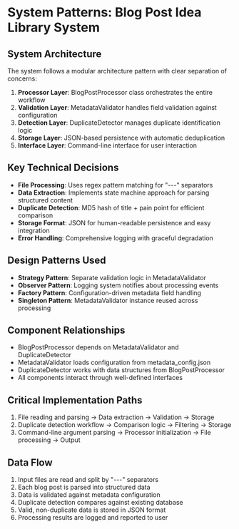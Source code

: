 # System Patterns: Blog Post Idea Library System

## System Architecture
The system follows a modular architecture pattern with clear separation of concerns:

1. **Processor Layer**: BlogPostProcessor class orchestrates the entire workflow
2. **Validation Layer**: MetadataValidator handles field validation against configuration
3. **Detection Layer**: DuplicateDetector manages duplicate identification logic
4. **Storage Layer**: JSON-based persistence with automatic deduplication
5. **Interface Layer**: Command-line interface for user interaction

## Key Technical Decisions
- **File Processing**: Uses regex pattern matching for "---" separators
- **Data Extraction**: Implements state machine approach for parsing structured content
- **Duplicate Detection**: MD5 hash of title + pain point for efficient comparison
- **Storage Format**: JSON for human-readable persistence and easy integration
- **Error Handling**: Comprehensive logging with graceful degradation

## Design Patterns Used
- **Strategy Pattern**: Separate validation logic in MetadataValidator
- **Observer Pattern**: Logging system notifies about processing events
- **Factory Pattern**: Configuration-driven metadata field handling
- **Singleton Pattern**: MetadataValidator instance reused across processing

## Component Relationships
- BlogPostProcessor depends on MetadataValidator and DuplicateDetector
- MetadataValidator loads configuration from metadata_config.json
- DuplicateDetector works with data structures from BlogPostProcessor
- All components interact through well-defined interfaces

## Critical Implementation Paths
1. File reading and parsing → Data extraction → Validation → Storage
2. Duplicate detection workflow → Comparison logic → Filtering → Storage
3. Command-line argument parsing → Processor initialization → File processing → Output

## Data Flow
1. Input files are read and split by "---" separators
2. Each blog post is parsed into structured data
3. Data is validated against metadata configuration
4. Duplicate detection compares against existing database
5. Valid, non-duplicate data is stored in JSON format
6. Processing results are logged and reported to user
